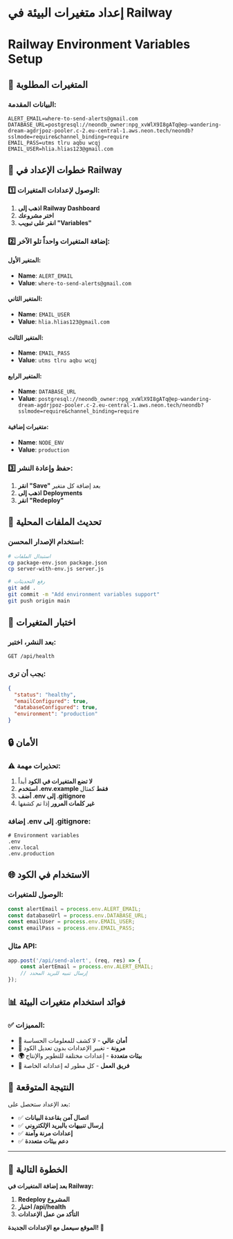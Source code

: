 # إعداد متغيرات البيئة في Railway
# Railway Environment Variables Setup

## 🔐 المتغيرات المطلوبة

### البيانات المقدمة:
```
ALERT_EMAIL=where-to-send-alerts@gmail.com
DATABASE_URL=postgresql://neondb_owner:npg_xvWlX9I8gATq@ep-wandering-dream-agdrjpoz-pooler.c-2.eu-central-1.aws.neon.tech/neondb?sslmode=require&channel_binding=require
EMAIL_PASS=utms tlru aqbu wcqj
EMAIL_USER=hlia.hlias123@gmail.com
```

## 🚀 خطوات الإعداد في Railway

### 1️⃣ الوصول لإعدادات المتغيرات:
1. **اذهب إلى Railway Dashboard**
2. **اختر مشروعك**
3. **انقر على تبويب "Variables"**

### 2️⃣ إضافة المتغيرات واحداً تلو الآخر:

#### المتغير الأول:
- **Name**: `ALERT_EMAIL`
- **Value**: `where-to-send-alerts@gmail.com`

#### المتغير الثاني:
- **Name**: `EMAIL_USER`
- **Value**: `hlia.hlias123@gmail.com`

#### المتغير الثالث:
- **Name**: `EMAIL_PASS`
- **Value**: `utms tlru aqbu wcqj`

#### المتغير الرابع:
- **Name**: `DATABASE_URL`
- **Value**: `postgresql://neondb_owner:npg_xvWlX9I8gATq@ep-wandering-dream-agdrjpoz-pooler.c-2.eu-central-1.aws.neon.tech/neondb?sslmode=require&channel_binding=require`

#### متغيرات إضافية:
- **Name**: `NODE_ENV`
- **Value**: `production`

### 3️⃣ حفظ وإعادة النشر:
1. **انقر "Save"** بعد إضافة كل متغير
2. **اذهب إلى Deployments**
3. **انقر "Redeploy"**

## 🔧 تحديث الملفات المحلية

### استخدام الإصدار المحسن:
```bash
# استبدال الملفات
cp package-env.json package.json
cp server-with-env.js server.js

# رفع التحديثات
git add .
git commit -m "Add environment variables support"
git push origin main
```

## 🧪 اختبار المتغيرات

### بعد النشر، اختبر:
```
GET /api/health
```

### يجب أن ترى:
```json
{
  "status": "healthy",
  "emailConfigured": true,
  "databaseConfigured": true,
  "environment": "production"
}
```

## 🔒 الأمان

### ⚠️ تحذيرات مهمة:
1. **لا تضع المتغيرات في الكود** أبداً
2. **استخدم .env.example فقط** كمثال
3. **أضف .env إلى .gitignore**
4. **غير كلمات المرور** إذا تم كشفها

### إضافة .env إلى .gitignore:
```
# Environment variables
.env
.env.local
.env.production
```

## 🌐 الاستخدام في الكود

### الوصول للمتغيرات:
```javascript
const alertEmail = process.env.ALERT_EMAIL;
const databaseUrl = process.env.DATABASE_URL;
const emailUser = process.env.EMAIL_USER;
const emailPass = process.env.EMAIL_PASS;
```

### مثال API:
```javascript
app.post('/api/send-alert', (req, res) => {
    const alertEmail = process.env.ALERT_EMAIL;
    // إرسال تنبيه للبريد المحدد
});
```

## 📊 فوائد استخدام متغيرات البيئة

### ✅ المميزات:
- **🔐 أمان عالي** - لا كشف للمعلومات الحساسة
- **🔄 مرونة** - تغيير الإعدادات بدون تعديل الكود
- **🌍 بيئات متعددة** - إعدادات مختلفة للتطوير والإنتاج
- **👥 فريق العمل** - كل مطور له إعداداته الخاصة

## 🎯 النتيجة المتوقعة

بعد الإعداد ستحصل على:
- ✅ **اتصال آمن بقاعدة البيانات**
- ✅ **إرسال تنبيهات بالبريد الإلكتروني**
- ✅ **إعدادات مرنة وآمنة**
- ✅ **دعم بيئات متعددة**

---

## 🚀 الخطوة التالية

**بعد إضافة المتغيرات في Railway:**
1. **Redeploy المشروع**
2. **اختبار /api/health**
3. **التأكد من عمل الإعدادات**

**الموقع سيعمل مع الإعدادات الجديدة! 🎉**
